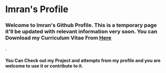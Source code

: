 # Imran's Profile
### Welcome to Imran's Github Profile. This is a temporary page it'll be updated with relevant information very soon. You can Download my <bold>Curriculum Vitae</bold> From [Here](./CV.pdf)
.
#### You Can Check out my Project and attempts from my profile and you are welcome to use it or contribute to it.
